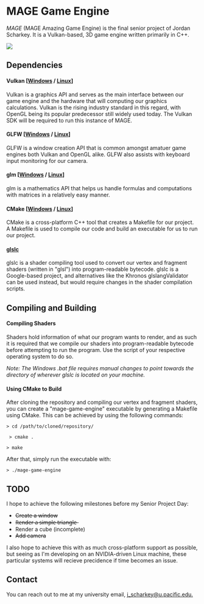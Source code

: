 # MAGE Game Engine

_MAGE_ (MAGE Amazing Game Engine) is the final senior project of Jordan Scharkey. It is a Vulkan-based, 3D game engine written primarily in C++.

![](https://i.imgur.com/OzLyklL.png)

## Dependencies

#### Vulkan [[Windows](https://vulkan.lunarg.com/) / [Linux](https://vulkan-tutorial.com/Development_environment#page_Vulkan-Packages)]

Vulkan is a graphics API and serves as the main interface between our game engine and the hardware that will computing our graphics calculations. Vulkan is the rising industry standard in this regard, with OpenGL being its popular predecessor still widely used today. The Vulkan SDK will be required to run this instance of MAGE.

#### GLFW [[Windows](https://www.glfw.org/) / [Linux](https://vulkan-tutorial.com/Development_environment#page_GLFW-2)]

GLFW is a window creation API that is common amongst amatuer game engines both Vulkan and OpenGL alike. GLFW also assists with keyboard input monitoring for our camera.

#### glm [[Windows](https://github.com/g-truc/glm/releases) / [Linux](https://vulkan-tutorial.com/Development_environment#page_GLM-2)]

glm is a mathematics API that helps us handle formulas and computations with matrices in a relatively easy manner.

#### CMake [[Windows](https://cmake.org/download/) / [Linux](https://www.linuxfordevices.com/tutorials/install-cmake-on-linux)]

CMake is a cross-platform C++ tool that creates a Makefile for our project. A Makefile is used to compile our code and build an executable for us to run our project.

#### [glslc](https://github.com/google/shaderc/blob/main/downloads.md)

glslc is a shader compiling tool used to convert our vertex and fragment shaders (written in "glsl") into program-readable bytecode. glslc is a Google-based project, and alternatives like the Khronos glslangValidator can be used instead, but would require changes in the shader compilation scripts.

## Compiling and Building

#### Compiling Shaders

Shaders hold information of what our program wants to render, and as such it is required that we compile our shaders into program-readable bytecode before attempting to run the program. Use the script of your respective operating system to do so.

*Note: The Windows .bat file requires manual changes to point towards the directory of wherever glslc is located on your machine.*

#### Using CMake to Build

After cloning the repository and compiling our vertex and fragment shaders, you can create a "mage-game-engine" executable by generating a Makefile using CMake. This can be achieved by using the following commands:

` > cd /path/to/cloned/repository/ `

` > cmake .`

` > make `

After that, simply run the executable with:

` > ./mage-game-engine `

## TODO

I hope to achieve the following milestones before my Senior Project Day:

* ~~Create a window~~
* ~~R̶e̶n̶d̶e̶r̶ ̶a̶ ̶s̶i̶m̶p̶l̶e̶ ̶t̶r̶i̶a̶n̶g̶l̶e̶~~
* Render a cube (incomplete)
* ~~Add camera~~

I also hope to achieve this with as much cross-platform support as possible, but seeing as I'm developing on an NVIDIA-driven Linux machine, these particular systems will recieve precidence if time becomes an issue.

## Contact

You can reach out to me at my university email, [j_scharkey@u.pacific.edu.](mailto:j_scharkey@u.pacific.edu)
